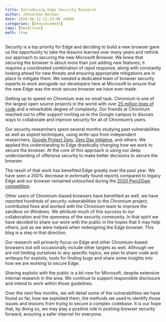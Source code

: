 ```yaml
---
title: Introducing Edge Security Research
author: Johnathan Norman
date: 2020-08-12 11:33:00 +0800
categories: [Announcement]
tags: [Headlines]
math: true
---
```


Security is a top priority for Edge and deciding to build a new browser gave us the opportunity to take the lessons learned over many years and rethink our approach to securing the new Microsoft Browser. We knew that securing the browser is about more than just adding new features; it requires a coordinated combination of rapid response, along with constantly looking ahead for new threats and ensuring appropriate mitigations are in place to mitigate them. We needed a dedicated team of browser security experts to work alongside our developers here at Microsoft to ensure that the new Edge was the most secure browser we have ever made.

Getting up to speed on Chromium was no small task. Chromium is one of the largest open source projects in the world with over [25 million lines of code](https://www.openhub.net/p/chrome/analyses/latest/languages_summary) and a remarkable degree of complexity. Our friends at Chromium reached out to offer support inviting us to the Google campus to discuss ways to collaborate and improve security for all of Chromium’s users.

Our security researchers spent several months studying past vulnerabilities as well as exploit techniques, using write-ups from independent researchers, [Google Project Zero](https://googleprojectzero.blogspot.com/), [Zero Day Initiative](https://www.zerodayinitiative.com/), and others. We applied this understanding to Edge drastically changing how we work to secure the browser. At the core of this approach is using our deep understanding of offensive security to make better decisions to secure the browser. 

The result of that work has benefited Edge greatly over the past year. We have seen a 200% decrease in externally found reports compared to legacy Edge and our browser remained untouched during the [2020 Pwn2Own competition](https://www.thezdi.com/blog/2020/3/20/pwn2own-day-two-results-and-master-of-pwn). 

Other users of Chromium-based browsers have benefited as well, we have reported hundreds of security vulnerabilities to the Chromium project, contributed fixes and worked with the Chromium team to improve the sandbox on Windows. 
We attribute much of this success to our collaboration and the openness of the security community. In that spirit we have decided to share our work with the public in the hopes that it may help others, just as we were helped when redesigning the Edge browser. This blog is a step in that direction. 

Our research will primarily focus on Edge and other Chromium-based browsers but will occasionally include other targets as well. Although we are not limiting ourselves to any specific topics, we plan to share code and writeups for exploits, tools for finding bugs and share some insights into how we are working to secure Edge. 

Sharing exploits with the public is a bit new for Microsoft, despite extensive internal research in the area. We continue to support responsible disclosure and intend to work within those guidelines. 

Over the next few months, we will detail some of the vulnerabilities we have found so far, how we exploited them, the methods we used to identify those issues and lessons from trying to secure a complex codebase. It is our hope that, by doing so, we may play a positive role in pushing browser security forward, ensuring a safer internet for everyone.

